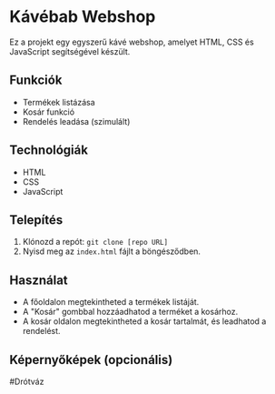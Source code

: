 # Kávébab Webshop

Ez a projekt egy egyszerű kávé webshop, amelyet HTML, CSS és JavaScript segítségével készült.

## Funkciók

* Termékek listázása
* Kosár funkció
* Rendelés leadása (szimulált)

## Technológiák

* HTML
* CSS
* JavaScript

## Telepítés

1.  Klónozd a repót: `git clone [repo URL]`
2.  Nyisd meg az `index.html` fájlt a böngésződben.

## Használat

* A főoldalon megtekintheted a termékek listáját.
* A "Kosár" gombbal hozzáadhatod a terméket a kosárhoz.
* A kosár oldalon megtekintheted a kosár tartalmát, és leadhatod a rendelést.

## Képernyőképek (opcionális)



#Drótváz
